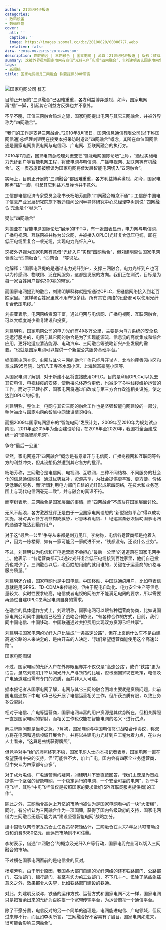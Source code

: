 ```yaml
---
author: 21世纪经济报道
categories:
- 数码设备
- 数码终端
cover:
  alt: ''
  caption: ''
  image: https://images.soomal.cc/doc/20100820/00006797.webp
  relative: false
date: '2010-08-20T15:20:07+08:00'
description: 四网融合 | 三网融合 | 国家电网 | 源自：21世纪经济报道 | 版权：转载 |  平均/总评分：10.00/20
summary: 这被外界视为国家电网有意借“光纤入户”实现“四网融合”，但刘建明否认国家电网曾提过“四网融合”、“四网合一”等说法。他解释：“国家电网提的是通过电力光纤到户，支撑三网融合。电力光纤到户也可以为传感网、物联网、泛在网服务，这都是发展的方向。我们正在测试，目标是为每一家百姓用户提供300兆的带宽。”
tags:
- 新闻稿
title: 国家电网插足三网融合 称要提供300M带宽
---
```


![国家电网公司 标志](https://images.soomal.cc/doc/20100820/00006797.webp)



目前正开展的“三网融合”已困难重重，各方利益博弈激烈，如今，国家电网再“插”一脚，引起其它利益方反弹也并不意外。



不早不晚，正值三网融合热炒之际，国家电网提出电网与其它三网融合，并被外界称为“四网融合”。



“我们的工作是支持三网融合。”2010年8月18日，国网信息通信有限公司(以下称国网信通)总经理刘建明在接受本报采访时避谈“四网融合”概念，其所在单位国网信通是国家电网负责电网与电信网、广电网、互联网融合的执行方。



2010年7月底，国家电网总经理刘振亚在“智能电网国际论坛”上称，“通过实施电力光纤到户等智能电网工程，将使电网与电信网、广播电视网、互联网等有机融合”。这一表态旋即被解读为国家电网将借发展智能电网切入“四网融合”。



实际上，目前正开展的“三网融合”都困难重重，各方利益博弈激烈，如今，国家电网再“插”一脚，引起其它利益方反弹也并不意外。



工信部电信经济专家委员会秘书长杨培芳直陈“四网融合概念不通”；工信部中国电子信息产业发展研究院旗下赛迪顾问公司半导体研究中心总经理李树则说“‘四网融合’完全是个‘噱头’”。



疑似“四网融合”



刘振亚在“智能电网国际论坛”展示的PPT中，有一张图表显示，电力网与电信网、广播电视网、互联网被并称为公众网，并被接入OPLC(光纤复合低压电缆，即在低压电缆里复合一根光缆，实现电力光纤入户)。



这被外界视为国家电网有意借“光纤入户”实现“四网融合”，但刘建明否认国家电网曾提过“四网融合”、“四网合一”等说法。



他解释：“国家电网提的是通过电力光纤到户，支撑三网融合。电力光纤到户也可以为传感网、物联网、泛在网服务，这都是发展的方向。我们正在测试，目标是为每一家百姓用户提供300兆的带宽。”



而国家电网提到的融合，刘建明解释称就是指通过OPLC，把通信网络接入到老百姓家里。“这样老百姓家里就不用布很多线，所有其它网络的设备都可以使用光纤复合低压电缆。”



刘振亚表示，电网网络资源丰富，通过电网与电信网、广播电视网、互联网融合，可以大幅度减少重复建设和投资。



刘建明称，国家电网公司的电力光纤有40多万公里，主要是为电力系统的安全稳定运行服务的，电网与其它网的融合是为了实现能源流、信息流的高度集成和综合应用，更好地适应清洁能源、电动汽车、三网融合等战略新兴产业发展的需要。“也就是国家电网可以提供一个新型公共服务基础平台。”



据国家电网介绍，电网与其它三网的融合工作已经展开试点，北京的莲香园小区和阜成路95号院、沈阳八王寺圣水源小区、上海越富豪庭小区等。



从国家电网了解到，对于新建小区将直接使用OPLC。目的是利用OPLC可以免去其它电信、电视线缆的安装，使新楼总体造价更低，也减少了多种线缆维护运营的工作。而对于已建小区，国家电网将通过自改或与第三方合作改造相关设施，使之达到OPLC的标准。



刘建明称，整体上，电网与其它三网的融合工作也是坚强智能电网建设的一部分，整体进度与国家电网的智能电网建设情况相符。



而据2009年国家电网颁布的“智能电网”发展计划，2009年至2010年为规划试点阶段，2011年至2015年为全面建设阶段，在2016年至2020年，我国将全面建成统一的“坚强智能电网”。



争夺“最后一公里”



显然，家电网避开“四网融合”概念是有意错开与电信网、广播电视网和互联网等各方的利益冲突，但其设想仍然遭到其它各方的批评。



杨培芳称，三网融合是电信网、电视网、互联网，三种不同结构、不同服务的社会化的信息通信网络，通过优势互补，资源共享，为社会提供更丰富、更方便、价格更低廉的服务，而“所谓利用电力部门自建的光纤形成第四网络，在技术和业务范围上与现代电信网毫无二致”，并与融合的真谛不符。



而李树表示，三网融合是国家层面的事情，而“四网融合”不应放在国家层面讨论。



无风不起浪，各方激烈批评正是由于一旦国家电网设想的“新型服务平台”得以成功实施，将对其它各方利益构成威胁，它意味着电信、广电运营商必须借助国家电网的通道才能达到最终用户。



对于这“最后一公里”争夺从来都是刺刀见红。李树称，电信各运营商都是抢着入户，因为一栋楼房，如有一家可能另一家就进不来，“线都没有，还谈什么业务”。



不过，刘建明认为电信和广电运营商不会担心“最后一公里”的通道落在国家电网手上。他表示：“各运营商都可以通过光纤复合低压电缆接到百姓家里，他们自己投资也减少了。三网融合以后，老百姓想用谁的就用谁的，关键在于运营商的价格与服务质量。”



刘建明还介绍，国家电网也是中国电信、中国移动、中国联通的用户，比如电表信息就是用GPRS、TD-CDMA来传输的，但由于配电自动化、电力安全生产等信息量较大、实时性要求较高，电信或者电视的网络并不能满足电网的要求，所以需要再通过自建OPLC来满足电网自身的需求。



在融合的具体运作方式上，刘建明称，国家电网可以跟各种运营商协商，比如说国家电网公司同中国电信已经签了战略合作协议，“有各种合作的方式，目前，我们同中国电信、中国移动、中国联通通过共担费用实现双方资源已经共享”。



刘建明把国家电网的光纤入户比喻成“一条高速公路”，但在上面跑什么车不是由建高速公路的人来决定的，是由开车的人决定，“我们希望运营商能使用这个高速公路”。



国家电网图谋



不过，国家电网的光纤入户在外界眼里却并不仅仅是“高速公路”，或许“铁路”更为恰当。虽然刘建明并不认同光纤入户与铁路的比喻，但根据国家现在政策，电信及广电通道建设需有专门的资质，而并非人人可建。



据本报记者从国家电网了解，电网与其它三网的融合困难主要就是资质问题，此前国电信通旗下中电飞华已经开展了电信运营相关工作，但所获资质有限，以致业务多受掣肘。



相对于电信、广电等运营商，国家电网丰富的用户资源是其优势所在，但相关牌照一直是国家电网的掣肘，而相关工作也仅能在智能电网的名义下进行试点。



解决牌照问题是当务之急，7月初，国家电网与中国电信签订战略合作协议，称双方将在电网和通信领域开展合作，并将以共建电力光纤到户工程为着力点，在业内人士看来，“这算是曲线获得牌照”。



但竞争对手“给”的牌照终究不稳，国家电网人士向本报记者表示，国家电网一直在希望获得中央的支持，但“可能性不大，加上广电，国内会有四家全业务运营商，但中央认为四家都有点多”。



对于成为电信、广电运营商的疑问，刘建明并不愿直接回答，“我们主要是为百姓提供一个坚强的智能电网，一个稳定运行的电网，一个安全可靠的电网”，对于中电飞华，其称“中电飞华仅仅是按照国家的要求做好ISP(互联网服务提供商)的工作”。



除此之外，三网融合高达上万亿的市场也被认为是国家电网看中的一块“大蛋糕”，同时，有分析认为三网融合作为一项国策，获得了国内各级政府的支持，国家电网借力三网融合无疑可能为其“建设坚强智能电网”战略加分。



据中国物联网专家委员会主任委员邬贺铨估计，三网融合在未来3年总共可带动投资和消费6880亿元，而远景市场则不可估量。



李树表示，借通“四网融合”的概念及光纤入户等行动，国家电网完全可以切入三网融合的市场。



不过横在国家电网面前的是电信业的反对。



杨培芳称，由于历史原因，我国各大部门自建的光纤网络的还有铁路部门、公路部门、石油部门、银行部门、甚至有实力的工业部门，不下几十个。但除了某些象征意义之外，效果都令人失望，比如铁路部门建设的铁通。



对此，刘建明反驳称，铁通的运作方式、运营方式和国家电网不太一样，国家电网只是把富余出来的光纤为百姓搭一个宽带传输平台，为运营商搭一个通信平台。



除了不愿分羹，电信反对的另一个简单的道理是，电网能进电信、广电领域，但反过来却不行，而且如李树所言，“三网融合好不容易有了眉目，国家电网如进来，很可能会影响三网融合”。